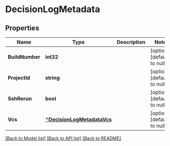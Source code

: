 # DecisionLogMetadata

## Properties
Name | Type | Description | Notes
------------ | ------------- | ------------- | -------------
**BuildNumber** | **int32** |  | [optional] [default to null]
**ProjectId** | **string** |  | [optional] [default to null]
**SshRerun** | **bool** |  | [optional] [default to null]
**Vcs** | [***DecisionLogMetadataVcs**](DecisionLog_metadata_vcs.md) |  | [optional] [default to null]

[[Back to Model list]](../README.md#documentation-for-models) [[Back to API list]](../README.md#documentation-for-api-endpoints) [[Back to README]](../README.md)

